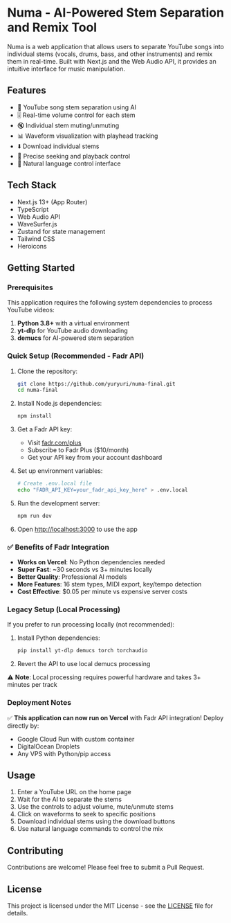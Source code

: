 # Numa - AI-Powered Stem Separation and Remix Tool

Numa is a web application that allows users to separate YouTube songs into individual stems (vocals, drums, bass, and other instruments) and remix them in real-time. Built with Next.js and the Web Audio API, it provides an intuitive interface for music manipulation.

## Features

- 🎵 YouTube song stem separation using AI
- 🎚️ Real-time volume control for each stem
- 🔇 Individual stem muting/unmuting
- 📊 Waveform visualization with playhead tracking
- ⬇️ Download individual stems
- 🎯 Precise seeking and playback control
- 💬 Natural language control interface

## Tech Stack

- Next.js 13+ (App Router)
- TypeScript
- Web Audio API
- WaveSurfer.js
- Zustand for state management
- Tailwind CSS
- Heroicons

## Getting Started

### Prerequisites

This application requires the following system dependencies to process YouTube videos:

1. **Python 3.8+** with a virtual environment
2. **yt-dlp** for YouTube audio downloading
3. **demucs** for AI-powered stem separation

### Quick Setup (Recommended - Fadr API)

1. Clone the repository:
   ```bash
   git clone https://github.com/yuryuri/numa-final.git
   cd numa-final
   ```

2. Install Node.js dependencies:
   ```bash
   npm install
   ```

3. Get a Fadr API key:
   - Visit [fadr.com/plus](https://fadr.com/plus)
   - Subscribe to Fadr Plus ($10/month)
   - Get your API key from your account dashboard

4. Set up environment variables:
   ```bash
   # Create .env.local file
   echo "FADR_API_KEY=your_fadr_api_key_here" > .env.local
   ```

5. Run the development server:
   ```bash
   npm run dev
   ```

6. Open [http://localhost:3000](http://localhost:3000) to use the app

### ✅ Benefits of Fadr Integration

- **Works on Vercel**: No Python dependencies needed
- **Super Fast**: ~30 seconds vs 3+ minutes locally  
- **Better Quality**: Professional AI models
- **More Features**: 16 stem types, MIDI export, key/tempo detection
- **Cost Effective**: $0.05 per minute vs expensive server costs

### Legacy Setup (Local Processing)

If you prefer to run processing locally (not recommended):

1. Install Python dependencies:
   ```bash
   pip install yt-dlp demucs torch torchaudio
   ```

2. Revert the API to use local demucs processing

⚠️ **Note**: Local processing requires powerful hardware and takes 3+ minutes per track

### Deployment Notes

✅ **This application can now run on Vercel** with Fadr API integration! Deploy directly by:
- Google Cloud Run with custom container
- DigitalOcean Droplets
- Any VPS with Python/pip access

## Usage

1. Enter a YouTube URL on the home page
2. Wait for the AI to separate the stems
3. Use the controls to adjust volume, mute/unmute stems
4. Click on waveforms to seek to specific positions
5. Download individual stems using the download buttons
6. Use natural language commands to control the mix

## Contributing

Contributions are welcome! Please feel free to submit a Pull Request.

<!-- Deployment trigger -->

## License

This project is licensed under the MIT License - see the [LICENSE](LICENSE) file for details.
